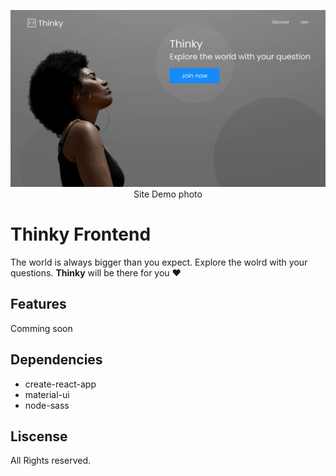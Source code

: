 <p align="center">
    <img src='./assets/images/thinky-demo.svg' alt='thinky demo page'>
    <br>
    Site Demo photo
</p>

# Thinky Frontend

The world is always bigger than you expect.
Explore the wolrd with your questions.
**Thinky** will be there for you ❤

## Features

Comming soon

## Dependencies

- create-react-app
- material-ui
- node-sass

## Liscense

All Rights reserved.
